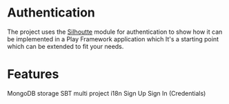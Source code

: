 # Authentication

The project uses the [Silhoutte](https://www.silhouette.rocks/docs) module for authentication to show how it can be implemented in a Play Framework application which  It's a starting point which can be extended to fit your needs.

# Features
MongoDB storage
SBT multi project
i18n
Sign Up
Sign In (Credentials)